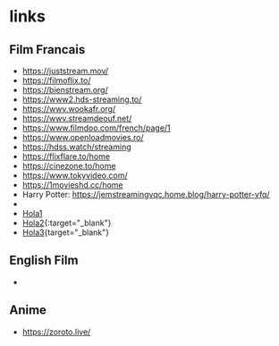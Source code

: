 # links
## Film Francais
- https://juststream.mov/
- https://filmoflix.to/
- https://bienstream.org/
- https://www2.hds-streaming.to/
- https://wwv.wookafr.org/
- https://wwv.streamdeouf.net/
- https://www.filmdoo.com/french/page/1
- https://www.openloadmovies.ro/
- https://hdss.watch/streaming
- https://flixflare.to/home
- https://cinezone.to/home
- https://www.tokyvideo.com/
- https://1movieshd.cc/home
- Harry Potter: https://jemstreamingvqc.home.blog/harry-potter-vfq/
- 
- <a href="https://www2.hds-streaming.to/" target="_blank">Hola1</a>
- [Hola2](https://www2.hds-streaming.to/){:target="_blank"}
- [Hola3](https://juststream.mov/){target="_blank"}

## English Film
- 

## Anime
- https://zoroto.live/
